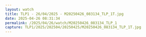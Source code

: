 ```yaml
---
layout: watch
title: TLP1 - 26/04/2025 - M20250426_083134_TLP_1T.jpg
date: 2025-04-26 08:31:34
permalink: /2025/04/26/watch/M20250426_083134_TLP_1
capture: TLP1/2025/202504/20250425/M20250426_083134_TLP_1T.jpg
---
```

